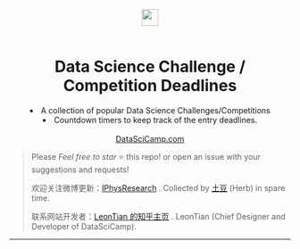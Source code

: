 
<div align="center">
  <a href="./favicon.ico">
    <img width="30" heigth="30" src="./favicon.ico">
  </a>
  <br>
  <br>
    <h1>Data Science Challenge / Competition Deadlines </h1>
  <p>
      <li>A collection of popular Data Science Challenges/Competitions</li>
      <li>Countdown timers to keep track of the entry deadlines.</li>
    <br><a href="https://www.datascicamp.com">DataSciCamp.com</a>
  <p>
</div>


> Please *Feel free to star* ⭐ this repo! or open an issue with your suggestions and requests!
>
> 欢迎关注微博更新：[IPhysResearch](http://weibo.com/IPhysresearch) . Collected by <a href='https://iphysresearch.github.io'>土豆</a> (Herb) in spare time.
>
> 联系网站开发者：[LeonTian 的知乎主页](https://www.zhihu.com/people/winchester-26/activities) . LeonTian (Chief Designer and Developer of DataSciCamp).

---
